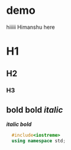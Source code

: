 # demo
hiiiii Himanshu here

# H1
## H2
### H3

**bold**
__bold__
*italic*
----------------
***italic bold***

``` c++
  #include<iostreme>
  using namespace std;

```
